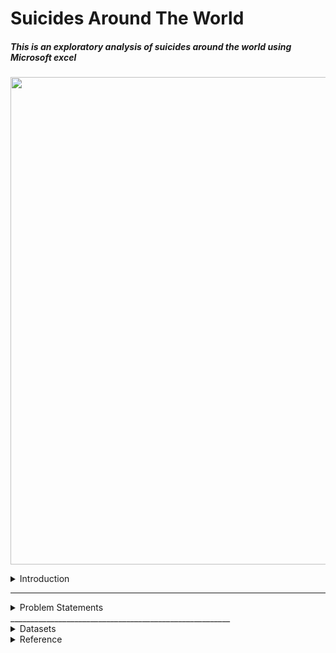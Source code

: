 
  <h1 align="left"> Suicides Around The World</h1>
  <h5 align="left"> This is an exploratory analysis of suicides around the world using Microsoft excel</h3>

<p align="center">
  <img src= "https://user-images.githubusercontent.com/35836370/229316201-10b84d68-6dc8-4ae2-b876-163e63e19414.jpg" width="780"/>
</p>

<!-- <picture>
 <source media="(prefers-color-scheme: dark)" srcset="https://media.istockphoto.com/id/477120416/photo/suicide-word-cloud-with-abstract-background.jpg?s=612x612&w=0&k=20&c=9LsuqnCrjVSShk3Pmkn-U-K2FjI9tTHWyMXoiMLRLeo=" width="1000" height="300"/>
 <source media="(prefers-color-scheme: light)" srcset="https://media.istockphoto.com/id/477120416/photo/suicide-word-cloud-with-abstract-background.jpg?s=612x612&w=0&k=20&c=9LsuqnCrjVSShk3Pmkn-U-K2FjI9tTHWyMXoiMLRLeo=" width="1000" height="300"/>
 <img alt="An image with text of suicide and risk factors" src="https://media.istockphoto.com/id/477120416/photo/suicide-word-cloud-with-abstract-background.jpg?s=612x612&w=0&k=20&c=9LsuqnCrjVSShk3Pmkn-U-K2FjI9tTHWyMXoiMLRLeo=" width="1000" height="300"/>
</picture>
-->

<details>
  <summary>Introduction </summary>
      Suicide is death caused by injuring oneself with the intent to die. A suicide attempt is when someone harms themselves with any intent to end their       life,but they do not die as a result of their actions.<sup>1</sup>
      Suicide affects all ages. In 2020,in the United States suicide was among the top 9 leading causes of death for people ages 10-64. Suicide was the         second leading cause of death for people ages 10-14 and 25-34.<sup>2</sup>
      Suicide and suicide attempts cause serious emotional, physical, and economic impacts. People who attempt suicide and survive may experience serious       injuries that can have long-term effects on their health. They may also experience depression and other mental health concerns.<sup>3</sup>
      Suicide and suicide attempts affect the health and well-being of friends, loved ones, co-workers, and the community. When people die by suicide,         their surviving family and friends may experience shock, anger, guilt, symptoms of depression or anxiety, and may even experience thoughts of             suicide themselves.<sup>3</sup>
      The good news is that more than 90% of people who attempt suicide and survive never go on to die by suicide.<sup>4</sup>
</details>

________________________________________________________________
<details>
  <summary>Problem Statements </summary>
  <ol>
      <li>Which Continent has highest prevalence of suicides</li>
      <li>Which Country has the highest prevalence of suicides</li>
      <li>Which year had the highest prevalence of suicides</li>
      <li>Is there a relationship between suicide rates and a country's GDP</li>
      <li>Is there a relationship between suicide rates and a country's human developmental index</li>
      <li>Is there a relationship between suicide rates and a country's human developmental index</li>
    
    </li>
  </ol>
</details>
_______________________________________________________

<details>
  <summary>Datasets</summary>
  The datasets were gotten from:
  <ul>
    <li> <a href="https://www.healthdata.org/">Gapminder</a> : The data consists of number of suicides per country per year spanning from year 1990 to year 2019 ,there are 31 columns, 205 rows from 204 countries, downloaded in xlsx format, when loaded into excel the data is in a wide format.   
    </li>
    <p><img src= "https://user-images.githubusercontent.com/35836370/229313129-88edf0d8-dd0a-44c8-aa57-91d20be2f80f.jpeg"/></p>
    <li> <a href="https://statisticstimes.com/geography/countries-by-continents.php">Countries by Continents</a> : in order to work with continents ,I merged the table from this site which had coubtries and continents with the table from gapminder using the excel query editor.
    </li>
  </ul>
</details>


<details>
    <summary>Reference</summary>
      <ol>
       <li>Crosby A, Ortega L, Melanson C. [Self-directed violence surveillance: Uniform definitions and recommended data elements, version 1.0 PDF – 1MB](https://www.cdc.gov/suicide/pdf/self-directed-violence-a.pdf)(2011) Atlanta, GA: Centers for Disease Control and Prevention, National Center        for Injury Prevention and Control.
       </li>
        <li>CDC.CDC WONDER: Underlying cause of death, 1999–2019. Atlanta, GA: US Department of Health and Human Services, CDC; 2020.[https://wonder.cdc.gov/Deaths-by-Underlying-Cause.html]
        </li>
        <li>Chapman A, Dixon-Gordon K. (2007) [Emotional antecedents and consequences of deliberate self-harm and suicide attempts]                               (https://onlinelibrary.wiley.com/doi/full/10.1521/suli.2007.37.5.543). Suicide & Life Threatening Behavior; 37(5): 543-552.</li>
        <li>Owens D, Horrocks J, House A. (2002) Fatal and non-fatal repetition of self-harm. Systematic review. Br J Psychiatry. Sep; 181:193-9.</li>
     </ol>
</details>
